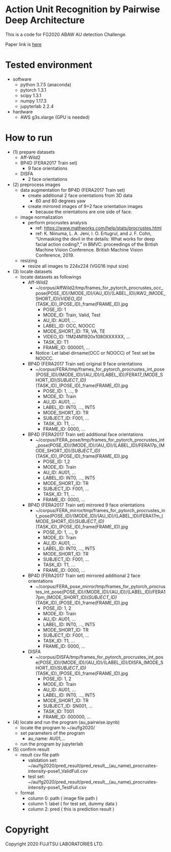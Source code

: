 # Action Unit Recognition by Pairwise Deep Architecture
This is a code for FG2020 ABAW AU detection Challenge.

Paper link is [here](https://arxiv.org/abs/2010.00288)

# Tested environment
- software
  - python 3.7.5 (anaconda)
  - pytorch 1.3.1
  - scipy 1.3.1
  - numpy 1.17.3
  - jupyterlab 2.2.4
- hardware
  - AWS g3s.xlarge (GPU is needed)

# How to run
- (1) prepare datasets
  - Aff-Wild2
  - BP4D (FERA2017 Train set)
    - 9 face orientations
  - DISFA
    - 2 face orientations
- (2) preprocess images
  - data augmentation for BP4D (FERA2017 Train set)
    - create additional 2 face orientations from 3D data
      - 60 and 80 degrees yaw
    - create mirrored images of 9+2 face orientation images
      - because the orientations are one side of face.
  - image normalization
    - perform procrustes analysis
      - ref: https://www.mathworks.com/help/stats/procrustes.html
      - ref: K. Niinuma, L. A. Jeni, I. O. Ertugrul, and J. F. Cohn, “Unmasking the devil in the details: What works for deep facial action coding?,” in BMVC: proceedings of the British Machine Vision Conference. British Machine Vision Conference, 2019.
  - resizing
    - resize all images to 224x224 (VGG16 input size)
- (3) locate datasets
  - locate datasets as followings
    - Aff-Wild2
      - ~/corpus/AffWild2/tmp/frames_for_pytorch_procrustes_occ_pose(POSE_ID)/(MODE_ID)/(AU_ID)/(LABEL_ID)/AW2_(MODE_SHORT_ID)_(VIDEO_ID)_(TASK_ID)_(POSE_ID)_frame(FRAME_ID).jpg
        - POSE_ID: 1
        - MODE_ID: Train, Valid, Test
        - AU_ID: AU01, ...
        - LABEL_ID: OCC, NOOCC
        - MODE_SHORT_ID: TR, VA, TE
        - VIDEO_ID: 11M24M1920x1080XXXXXX, ...
        - TASK_ID: T1
        - FRAME_ID: 000001, ...
      - Notice: Let label dirname(OCC or NOOCC) of Test set be NOOCC.
    - BP4D (FERA2017 Train set) original 9 face orientations
      - ~/corpus/FERA/tmp/frames_for_pytorch_procrustes_int_pose(POSE_ID)/(MODE_ID)/(AU_ID)/(LABEL_ID)/FERA17_(MODE_SHORT_ID)_(SUBJECT_ID)_(TASK_ID)_(POSE_ID)_frame(FRAME_ID).jpg
        - POSE_ID: 1, ..., 9
        - MODE_ID: Train
        - AU_ID: AU01, ...
        - LABEL_ID: INT0, ..., INT5
        - MODE_SHORT_ID: TR
        - SUBJECT_ID: F001, ...
        - TASK_ID: T1, ...
        - FRAME_ID: 0000, ...      
    - BP4D (FERA2017 Train set) additional face orientations
      - ~/corpus/FERA_pose/tmp/frames_for_pytorch_procrustes_int_pose(POSE_ID)/(MODE_ID)/(AU_ID)/(LABEL_ID)/FERA17p_(MODE_SHORT_ID)_(SUBJECT_ID)_(TASK_ID)_(POSE_ID)_frame(FRAME_ID).jpg
        - POSE_ID: 1,2
        - MODE_ID: Train
        - AU_ID: AU01, ...
        - LABEL_ID: INT0, ..., INT5
        - MODE_SHORT_ID: TR
        - SUBJECT_ID: F001, ...
        - TASK_ID: T1, ...
        - FRAME_ID: 0000, ...  
    - BP4D (FERA2017 Train set) mirrored 9 face orientations
      - ~/corpus/FERA_mirror/tmp/frames_for_pytorch_procrustes_int_pose(POSE_ID)/(MODE_ID)/(AU_ID)/(LABEL_ID)/FERA17m_(MODE_SHORT_ID)_(SUBJECT_ID)_(TASK_ID)_(POSE_ID)_frame(FRAME_ID).jpg
        - POSE_ID: 1, ..., 9
        - MODE_ID: Train
        - AU_ID: AU01, ...
        - LABEL_ID: INT0, ..., INT5
        - MODE_SHORT_ID: TR
        - SUBJECT_ID: F001, ...
        - TASK_ID: T1, ...
        - FRAME_ID: 0000, ...  
    - BP4D (FERA2017 Train set) mirrored additional 2 face orientations
      - ~/corpus/FERA_pose_mirror/tmp/frames_for_pytorch_procrustes_int_pose(POSE_ID)/(MODE_ID)/(AU_ID)/(LABEL_ID)/FERA17pm_(MODE_SHORT_ID)_(SUBJECT_ID)_(TASK_ID)_(POSE_ID)_frame(FRAME_ID).jpg
        - POSE_ID: 1, 2
        - MODE_ID: Train
        - AU_ID: AU01, ...
        - LABEL_ID: INT0, ..., INT5
        - MODE_SHORT_ID: TR
        - SUBJECT_ID: F001, ...
        - TASK_ID: T1, ...
        - FRAME_ID: 0000, ...      
    - DISFA
      - ~/corpus/DISFA/tmp/frames_for_pytorch_procrustes_int_pose(POSE_ID)/(MODE_ID)/(AU_ID)/(LABEL_ID)/DISFA_(MODE_SHORT_ID)_(SUBJECT_ID)_(TASK_ID)_(POSE_ID)_frame(FRAME_ID).jpg
        - POSE_ID: 1, 2
        - MODE_ID: Train
        - AU_ID: AU01, ...
        - LABEL_ID: INT0, ..., INT5
        - MODE_SHORT_ID: TR
        - SUBJECT_ID: SN001, ...
        - TASK_ID: T001
        - FRAME_ID: 000000, ...    
- (4) locate and run the program (au_pairwise.ipynb)
  - locate the program to ~/au/fg2020/
  - set parameters of the program
    - au_name: AU01,...
  - run the program by jupyterlab
- (5) confirm result
  - result csv file path
    - validation set: ~/au/fg2020/pred_result/pred_result__(au_name)_procrustes-intensity-pose1_ValidFull.csv
    - test set:  ~/au/fg2020/pred_result/pred_result__(au_name)_procrustes-intensity-pose1_TestFull.csv
  - format
    - column 0: path ( image file path )
    - column 1: label ( for test set, dummy data )
    - column 2: pred ( this is prediction result )
    
# Copyright
Copyright 2020 FUJITSU LABORATORIES LTD.
